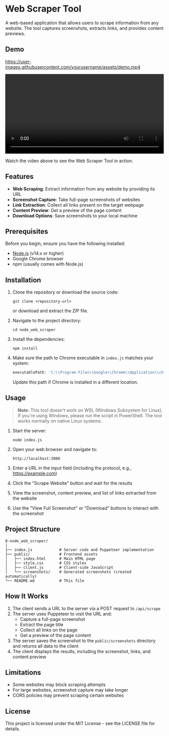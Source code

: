 # Web Scraper Tool

A web-based application that allows users to scrape information from any website. The tool captures screenshots, extracts links, and provides content previews.

## Demo

https://user-images.githubusercontent.com/yourusername/assets/demo.mp4

<video width="100%" controls>
    <source src="" type="video/mp4">
    Your browser does not support the video tag.
</video>

Watch the video above to see the Web Scraper Tool in action.

## Features

- **Web Scraping**: Extract information from any website by providing its URL
- **Screenshot Capture**: Take full-page screenshots of websites
- **Link Extraction**: Collect all links present on the target webpage
- **Content Preview**: Get a preview of the page content
- **Download Options**: Save screenshots to your local machine


## Prerequisites

Before you begin, ensure you have the following installed:
- [Node.js](https://nodejs.org/) (v14.x or higher)
- Google Chrome browser
- npm (usually comes with Node.js)

## Installation

1. Clone the repository or download the source code:
   ```
   git clone <repository-url>
   ```
   or download and extract the ZIP file.

2. Navigate to the project directory:
   ```
   cd node_web_scraper
   ```

3. Install the dependencies:
   ```
   npm install
   ```

4. Make sure the path to Chrome executable in `index.js` matches your system:
   ```javascript
   executablePath: 'C:\\Program Files\\Google\\Chrome\\Application\\chrome.exe',
   ```
   Update this path if Chrome is installed in a different location.

## Usage

> **Note**: This tool doesn't work on WSL (Windows Subsystem for Linux). If you're using Windows, please run the script in PowerShell. The tool works normally on native Linux systems.


1. Start the server:
   ```
   node index.js
   ```

2. Open your web browser and navigate to:
   ```
   http://localhost:3000
   ```

3. Enter a URL in the input field (including the protocol, e.g., https://example.com)

4. Click the "Scrape Website" button and wait for the results

5. View the screenshot, content preview, and list of links extracted from the website

6. Use the "View Full Screenshot" or "Download" buttons to interact with the screenshot

## Project Structure

```
8-node_web_scraper/
│
├── index.js            # Server code and Puppeteer implementation
├── public/             # Frontend assets
│   ├── index.html      # Main HTML page
│   ├── style.css       # CSS styles
│   ├── client.js       # Client-side JavaScript
│   └── screenshots/    # Generated screenshots (created automatically)
└── README.md           # This file
```

## How It Works

1. The client sends a URL to the server via a POST request to `/api/scrape`
2. The server uses Puppeteer to visit the URL and:
   - Capture a full-page screenshot
   - Extract the page title
   - Collect all links on the page
   - Get a preview of the page content
3. The server saves the screenshot to the `public/screenshots` directory and returns all data to the client
4. The client displays the results, including the screenshot, links, and content preview


## Limitations

- Some websites may block scraping attempts
- For large websites, screenshot capture may take longer
- CORS policies may prevent scraping certain websites

## License

This project is licensed under the MIT License - see the LICENSE file for details.

